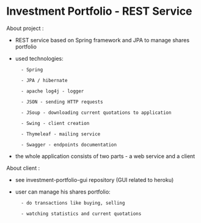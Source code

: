 # Investment Portfolio - REST Service


About project :

- REST service based on Spring framework and JPA to manage shares portfolio

- used technologies:

        - Spring

        - JPA / hibernate

        - apache log4j - logger

        - JSON - sending HTTP requests

        - JSoup - downloading current quotations to application

        - Swing - client creation

        - Thymeleaf - mailing service

        - Swagger - endpoints documentation

- the whole application consists of two parts - a web service and a client

About client :

- see investment-portfolio-gui repository (GUI related to heroku)

- user can manage his shares portfolio:

        - do transactions like buying, selling

        - watching statistics and current quotations
